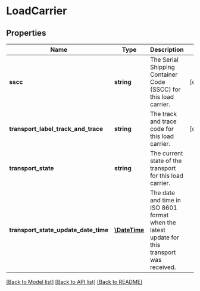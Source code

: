 # LoadCarrier

## Properties
Name | Type | Description | Notes
------------ | ------------- | ------------- | -------------
**sscc** | **string** | The Serial Shipping Container Code (SSCC) for this load carrier. | [optional] 
**transport_label_track_and_trace** | **string** | The track and trace code for this load carrier. | [optional] 
**transport_state** | **string** | The current state of the transport for this load carrier. | 
**transport_state_update_date_time** | [**\DateTime**](\DateTime.md) | The date and time in ISO 8601 format when the latest update for this transport was received. | 

[[Back to Model list]](../README.md#documentation-for-models) [[Back to API list]](../README.md#documentation-for-api-endpoints) [[Back to README]](../README.md)



